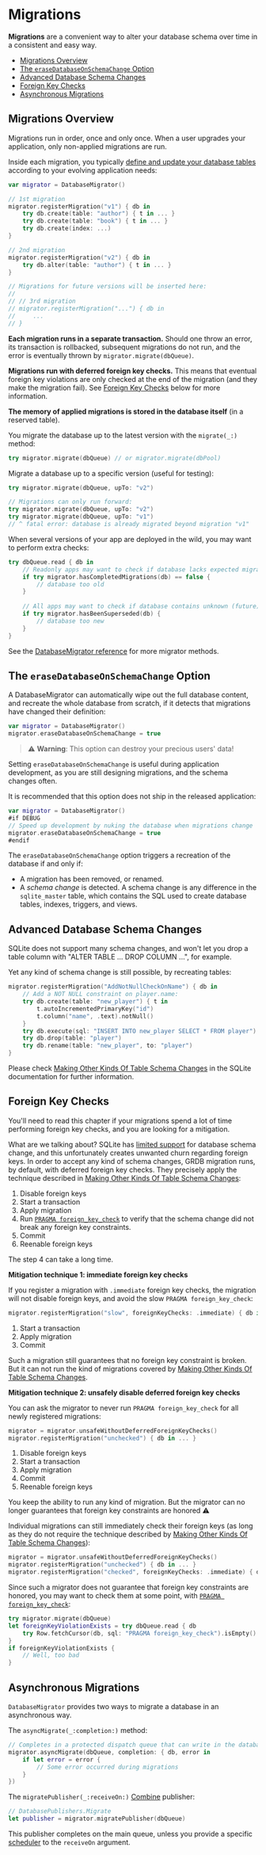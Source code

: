 # Migrations

**Migrations** are a convenient way to alter your database schema over time in a consistent and easy way.

- [Migrations Overview]
- [The `eraseDatabaseOnSchemaChange` Option]
- [Advanced Database Schema Changes]
- [Foreign Key Checks]
- [Asynchronous Migrations]


## Migrations Overview

Migrations run in order, once and only once. When a user upgrades your application, only non-applied migrations are run.

Inside each migration, you typically [define and update your database tables](../README.md#database-schema) according to your evolving application needs:

```swift
var migrator = DatabaseMigrator()

// 1st migration
migrator.registerMigration("v1") { db in
    try db.create(table: "author") { t in ... }
    try db.create(table: "book") { t in ... }
    try db.create(index: ...)
}

// 2nd migration
migrator.registerMigration("v2") { db in
    try db.alter(table: "author") { t in ... }
}

// Migrations for future versions will be inserted here:
//
// // 3rd migration
// migrator.registerMigration("...") { db in
//     ...
// }
```

**Each migration runs in a separate transaction.** Should one throw an error, its transaction is rollbacked, subsequent migrations do not run, and the error is eventually thrown by `migrator.migrate(dbQueue)`.

**Migrations run with deferred foreign key checks.** This means that eventual foreign key violations are only checked at the end of the migration (and they make the migration fail). See [Foreign Key Checks] below for more information.

**The memory of applied migrations is stored in the database itself** (in a reserved table).

You migrate the database up to the latest version with the `migrate(_:)` method:

```swift
try migrator.migrate(dbQueue) // or migrator.migrate(dbPool)
```

Migrate a database up to a specific version (useful for testing):

```swift
try migrator.migrate(dbQueue, upTo: "v2")

// Migrations can only run forward:
try migrator.migrate(dbQueue, upTo: "v2")
try migrator.migrate(dbQueue, upTo: "v1")
// ^ fatal error: database is already migrated beyond migration "v1"
```

When several versions of your app are deployed in the wild, you may want to perform extra checks:

```swift
try dbQueue.read { db in
    // Readonly apps may want to check if database lacks expected migrations:
    if try migrator.hasCompletedMigrations(db) == false {
        // database too old
    }
    
    // All apps may want to check if database contains unknown (future) migrations:
    if try migrator.hasBeenSuperseded(db) {
        // database too new
    }
}
```

See the [DatabaseMigrator reference](http://groue.github.io/GRDB.swift/docs/5.12/Structs/DatabaseMigrator.html) for more migrator methods.


## The `eraseDatabaseOnSchemaChange` Option

A DatabaseMigrator can automatically wipe out the full database content, and recreate the whole database from scratch, if it detects that migrations have changed their definition:

```swift
var migrator = DatabaseMigrator()
migrator.eraseDatabaseOnSchemaChange = true
```

> :warning: **Warning**: This option can destroy your precious users' data!

Setting `eraseDatabaseOnSchemaChange` is useful during application development, as you are still designing migrations, and the schema changes often.

It is recommended that this option does not ship in the released application:

```swift
var migrator = DatabaseMigrator()
#if DEBUG
// Speed up development by nuking the database when migrations change
migrator.eraseDatabaseOnSchemaChange = true
#endif
```

The `eraseDatabaseOnSchemaChange` option triggers a recreation of the database if and only if:

- A migration has been removed, or renamed.
- A *schema change* is detected. A schema change is any difference in the `sqlite_master` table, which contains the SQL used to create database tables, indexes, triggers, and views.


## Advanced Database Schema Changes

SQLite does not support many schema changes, and won't let you drop a table column with "ALTER TABLE ... DROP COLUMN ...", for example.

Yet any kind of schema change is still possible, by recreating tables:

```swift
migrator.registerMigration("AddNotNullCheckOnName") { db in
    // Add a NOT NULL constraint on player.name:
    try db.create(table: "new_player") { t in
        t.autoIncrementedPrimaryKey("id")
        t.column("name", .text).notNull()
    }
    try db.execute(sql: "INSERT INTO new_player SELECT * FROM player")
    try db.drop(table: "player")
    try db.rename(table: "new_player", to: "player")
}
```

Please check [Making Other Kinds Of Table Schema Changes](https://www.sqlite.org/lang_altertable.html#making_other_kinds_of_table_schema_changes) in the SQLite documentation for further information.


## Foreign Key Checks

You'll need to read this chapter if your migrations spend a lot of time performing foreign key checks, and you are looking for a mitigation.

What are we talking about? SQLite has [limited support](https://www.sqlite.org/lang_altertable.html) for database schema change, and this unfortunately creates unwanted churn regarding foreign keys. In order to accept any kind of schema changes, GRDB migration runs, by default, with deferred foreign key checks. They precisely apply the technique described in [Making Other Kinds Of Table Schema Changes](https://www.sqlite.org/lang_altertable.html#making_other_kinds_of_table_schema_changes):

1. Disable foreign keys
2. Start a transaction
3. Apply migration
4. Run [`PRAGMA foreign_key_check`](https://www.sqlite.org/pragma.html#pragma_foreign_key_check) to verify that the schema change did not break any foreign key constraints.
5. Commit
6. Reenable foreign keys

The step 4 can take a long time.

**Mitigation technique 1: immediate foreign key checks**

If you register a migration with `.immediate` foreign key checks, the migration will not disable foreign keys, and avoid the slow `PRAGMA foreign_key_check`:

```swift
migrator.registerMigration("slow", foreignKeyChecks: .immediate) { db in ... }
```

1. Start a transaction
2. Apply migration
3. Commit

Such a migration still guarantees that no foreign key constraint is broken. But it can not run the kind of migrations covered by [Making Other Kinds Of Table Schema Changes](https://www.sqlite.org/lang_altertable.html#making_other_kinds_of_table_schema_changes).

**Mitigation technique 2: unsafely disable deferred foreign key checks**

You can ask the migrator to never run `PRAGMA foreign_key_check` for all newly registered migrations:

```swift
migrator = migrator.unsafeWithoutDeferredForeignKeyChecks()
migrator.registerMigration("unchecked") { db in ... }
```

1. Disable foreign keys
2. Start a transaction
3. Apply migration
4. Commit
5. Reenable foreign keys

You keep the ability to run any kind of migration. But the migrator can no longer guarantees that foreign key constraints are honored :warning:

Individual migrations can still immediately check their foreign keys (as long as they do not require the technique described by [Making Other Kinds Of Table Schema Changes](https://www.sqlite.org/lang_altertable.html#making_other_kinds_of_table_schema_changes)):

```swift
migrator = migrator.unsafeWithoutDeferredForeignKeyChecks()
migrator.registerMigration("unchecked") { db in ... }
migrator.registerMigration("checked", foreignKeyChecks: .immediate) { db in ... }
```

Since such a migrator does not guarantee that foreign key constraints are honored, you may want to check them at some point, with [`PRAGMA foreign_key_check`](https://www.sqlite.org/pragma.html#pragma_foreign_key_check):

```swift
try migrator.migrate(dbQueue)
let foreignKeyViolationExists = try dbQueue.read { db 
    try Row.fetchCursor(db, sql: "PRAGMA foreign_key_check").isEmpty() == false
}
if foreignKeyViolationExists {
    // Well, too bad
}
```


## Asynchronous Migrations

`DatabaseMigrator` provides two ways to migrate a database in an asynchronous way.

The `asyncMigrate(_:completion:)` method:

```swift
// Completes in a protected dispatch queue that can write in the database
migrator.asyncMigrate(dbQueue, completion: { db, error in
    if let error = error {
        // Some error occurred during migrations
    }
})
```

The `migratePublisher(_:receiveOn:)` [Combine](https://developer.apple.com/documentation/combine) publisher:

```swift
// DatabasePublishers.Migrate
let publisher = migrator.migratePublisher(dbQueue)
```

This publisher completes on the main queue, unless you provide a specific [scheduler](https://developer.apple.com/documentation/combine/scheduler) to the `receiveOn` argument.



[Migrations Overview]: #migrations-overview
[The `eraseDatabaseOnSchemaChange` Option]: #the-erasedatabaseonschemachange-option
[Advanced Database Schema Changes]: #advanced-database-schema-changes
[Foreign Key Checks]: #foreign-key-checks
[Asynchronous Migrations]: #asynchronous-migrations
